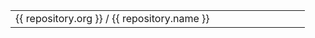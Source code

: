 <table>
  <tr v-for="(repository) of $page.contributte.repositories">
    <td>{{ repository.org }} / {{ repository.name }}</td>
    <td><img :src="`https://badgen.net/github/stars/${repository.org}/${repository.name}/`"></td>
    <td><img :src="`https://badgen.net/github/issues/${repository.org}/${repository.name}/`"></td>
    <td><img :src="`https://badgen.net/github/release/${repository.org}/${repository.name}/`"></td>
    <td><img :src="`https://badgen.net/https/label.now.sh/github/unreleased/${repository.org}/${repository.name}/`"></td>
    <td><img :src="`https://badgen.net/travis/${repository.org}/${repository.name}/`"></td>
    <td><img :src="`https://badgen.net/packagist/php/${repository.org}/${repository.name}/`"></td>
    <td><img :src="`https://badgen.net/packagist/dm/${repository.org}/${repository.name}/`"></td>
    <td><img :src="`https://badgen.net/packagist/dt/${repository.org}/${repository.name}/`"></td>
    <td><img :src="`https://badgen.net/packagist/license/${repository.org}/${repository.name}/`"></td>
  </tr>
</table>
